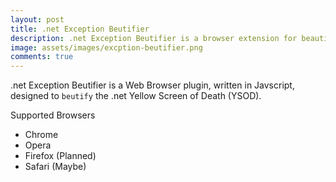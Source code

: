 ```yaml
---
layout: post
title: .net Exception Beutifier
description: .net Exception Beutifier is a browser extension for beautifying the Yellow Screen Of Death (YSOD) using the awesome Bootstrap themes from Bootswatch. The .net Exception Beutifier is currently avaialble on Chrome & Opera
image: assets/images/excption-beutifier.png
comments: true
---
```


.net Exception Beutifier is a Web Browser plugin, written in Javscript, designed to `beutify` the .net Yellow Screen of Death (YSOD).

Supported Browsers
- Chrome
- Opera
- Firefox (Planned)
- Safari (Maybe)